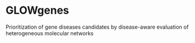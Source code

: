 # GLOWgenes
Prioritization of gene diseases candidates by disease-aware evaluation of heterogeneous molecular networks
